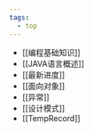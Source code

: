 ```yaml
---
tags:
  - top
---
```

- [[编程基础知识]]
- [[JAVA语言概述]]
- [[最新进度]]
- [[面向对象]]
- [[异常]]
- [[设计模式]]
- [[TempRecord]]
